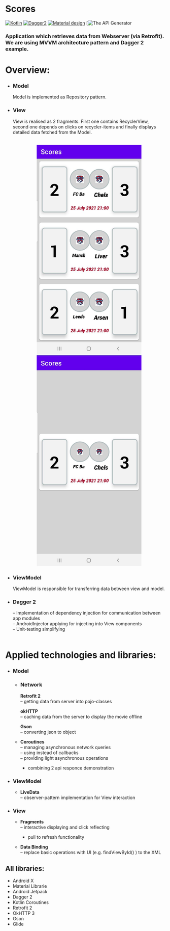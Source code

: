 # Scores


[![Kotlin](https://img.shields.io/badge/Kotlin-1.3.61-blue.svg)](https://kotlinlang.org)
[![Dagger2](https://img.shields.io/badge/Dagger%202-2.26-red.svg)](https://github.com/google/dagger)
[![Material design](https://img.shields.io/badge/Material%20Design-1.2.0--alpha%205-%237464f2.svg)](https://material.io)
[![The API Generator ](https://run.mocky.io/)

### Application which retrieves data from Webserver (via Retrofit). We are using MVVM architecture pattern and Dagger 2 example.
 # Overview:

* ### __Model__
   Model is implemented as Repository pattern.
* ### __View__
     View is realised as 2 fragments. First one contains RecyclerView, second one depends on clicks on recycler-items and finally displays detailed data fetched from the Model. 
    <br/><br/>

    <div align = "center">
     <img src = "https://github.com/boneypatil/FootballScores/blob/develop/app/src/main/res/drawable/screen1.jpeg?raw=true" width="330">
     <img src = "https://github.com/boneypatil/FootballScores/blob/develop/app/src/main/res/drawable/screen2.jpeg?raw=true" width="330">
    </div>

*  ### __ViewModel__
   ViewModel is responsible for transferring data between view and model.
* ### __Dagger 2__
    – Implementation of dependency injection for communication between app modules<br/>
    – AndroidInjector applying for injecting into View components<br/>
    – Unit-testing simplifying
    <br/><br/>


# Applied technologies and libraries:


* ### __Model__

	* ### __Network__<br/>
	     __Retrofit 2__ <br/>
		– getting data from server into pojo-classes
     
	     __okHTTP__ <br/>
	        – caching data from the server to display the movie offline
		
	     __Gson__ <br/>
		– converting  json to object
       
   * __Coroutines__ <br/>
      – managing asynchronous network queries<br/>
      – using instead of callbacks<br/>
      – providing light asynchronous operations
      - combining 2 api responce demonstration 

* ### __ViewModel__
   * __LiveData__ <br/>
      – observer-pattern implementation for View interaction
         
* ### __View__
   * __Fragments__ <br/>
     – interactive displaying and click reflecting
     - pull to refresh functionality 
          
  *  __Data Binding__ <br/>
    – replace basic operations with UI (e.g. findViewById() ) to the XML

## All libraries: <br/>

* Android X
* Material Librarie 
* Android Jetpack
* Dagger 2
* Kotlin Coroutines
* Retrofit 2
* OkHTTP 3
* Gson
* Glide

